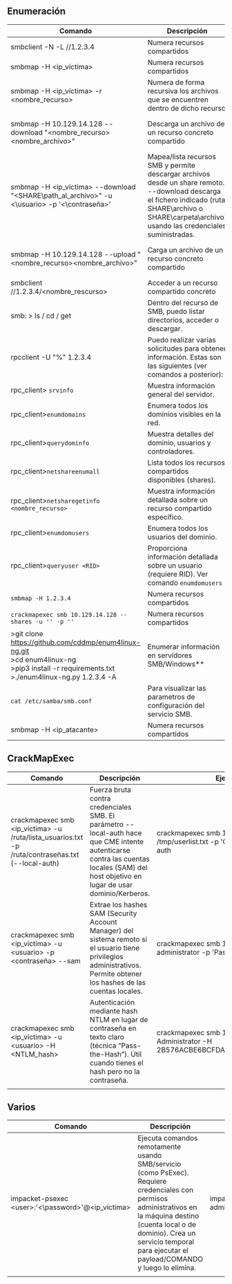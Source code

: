 
## Enumeración

| Comando                                                                                                                                           | Descripción                                                                                                                                                                                              | Ejemplo                                             |
| ------------------------------------------------------------------------------------------------------------------------------------------------- | -------------------------------------------------------------------------------------------------------------------------------------------------------------------------------------------------------- | --------------------------------------------------- |
| smbclient -N -L //1.2.3.4                                                                                                                         | Numera recursos compartidos                                                                                                                                                                              | smbclient -N -L //10.129.14.128                     |
| smbmap -H <ip_víctima>                                                                                                                            | Numera recursos compartidos                                                                                                                                                                              | smbmap -H 10.129.14.128                             |
| smbmap -H <ip_víctima> -r <nombre_recurso>                                                                                                        | Numera de forma recursiva los archivos que se encuentren dentro de dicho recurso                                                                                                                         | smbmap -H 10.129.14.128 -r notes                    |
| smbmap -H 10.129.14.128 --download "<nombre_recurso>\<nombre_archivo>"                                                                            | Descarga un archivo de un recurso concreto compartido                                                                                                                                                    | smbmap -H 10.129.14.128 --download "notes\note.txt" |
| smbmap -H <ip_víctima> --download "<SHARE\path_al_archivo>" -u <\usuario> -p '<\contraseña>'                                                      | Mapea/lista recursos SMB y permite descargar archivos desde un share remoto. --download descarga el fichero indicado (ruta SHARE\archivo o SHARE\carpeta\archivo) usando las credenciales suministradas. |                                                     |
| smbmap -H 10.129.14.128 --upload "<nombre_recurso>\<nombre_archivo>"                                                                              | Carga un archivo de un recurso concreto compartido                                                                                                                                                       | smbmap -H 10.129.14.128 --download "notes\test.txt" |
| smbclient //1.2.3.4/<nombre_rescurso>                                                                                                             | Acceder a un recurso compartido concreto                                                                                                                                                                 |                                                     |
| smb: \> ls / cd / get                                                                                                                             | Dentro del recurso de SMB, puedo listar directorios, acceder o descargar.                                                                                                                                |                                                     |
| rpcclient -U "%" 1.2.3.4                                                                                                                          | Puedo realizar varias solicitudes para obtener información. Estas son las siguientes (ver comandos a posterior):                                                                                         |                                                     |
| rpc_client> `srvinfo`                                                                                                                             | Muestra información general del servidor.                                                                                                                                                                |                                                     |
| rpc_client>`enumdomains`                                                                                                                          | Enumera todos los dominios visibles en la red.                                                                                                                                                           |                                                     |
| rpc_client>`querydominfo`                                                                                                                         | Muestra detalles del dominio, usuarios y controladores.                                                                                                                                                  |                                                     |
| rpc_client>`netshareenumall`                                                                                                                      | Lista todos los recursos compartidos disponibles (shares).                                                                                                                                               |                                                     |
| rpc_client>`netsharegetinfo <nombre_recurso>`                                                                                                     | Muestra información detallada sobre un recurso compartido específico.                                                                                                                                    |                                                     |
| rpc_client>`enumdomusers`                                                                                                                         | Enumera todos los usuarios del dominio.                                                                                                                                                                  |                                                     |
| rpc_client>`queryuser <RID>`                                                                                                                      | Proporciona información detallada sobre un usuario (requiere RID). Ver comando `enumdomusers`                                                                                                            |                                                     |
| `smbmap -H 1.2.3.4`                                                                                                                               | Numera recursos compartidos                                                                                                                                                                              |                                                     |
| `crackmapexec smb 10.129.14.128 --shares -u '' -p '' `                                                                                            | Numera recursos compartidos                                                                                                                                                                              |                                                     |
| >git clone https://github.com/cddmp/enum4linux-ng.git<br>>cd enum4linux-ng<br>>pip3 install -r requirements.txt<br>>./enum4linux-ng.py 1.2.3.4 -A | Enumerar información en servidores SMB/Windows**                                                                                                                                                         |                                                     |
| `cat /etc/samba/smb.conf`                                                                                                                         | Para visualizar las parametros de configuración del servicio SMB.                                                                                                                                        |                                                     |
| smbmap -H <ip_atacante>                                                                                                                           | Numera recursos compartidos                                                                                                                                                                              | smbmap -H 10.129.14.128                             |
## CrackMapExec

| Comando                                                                                           | Descripción                                                                                                                                                                             | Ejemplo                                                                            |
| ------------------------------------------------------------------------------------------------- | --------------------------------------------------------------------------------------------------------------------------------------------------------------------------------------- | ---------------------------------------------------------------------------------- |
| crackmapexec smb <ip_víctima> -u /ruta/lista_usuarios.txt -p /ruta/contraseñas.txt (--local-auth) | Fuerza bruta contra credenciales SMB. El parámetro --local-auth hace que CME intente autenticarse contra las cuentas locales (SAM) del host objetivo en lugar de usar dominio/Kerberos. | crackmapexec smb 10.10.110.17 -u /tmp/userlist.txt -p 'Company01!' --local-auth    |
| crackmapexec smb <ip_víctima> -u \<usuario> -p \<contraseña> --sam                                | Extrae los hashes SAM (Security Account Manager) del sistema remoto si el usuario tiene privilegios administrativos. Permite obtener los hashes de las cuentas locales.                 | crackmapexec smb 10.10.110.17 -u administrator -p 'Password123!' --sam             |
| crackmapexec smb <ip_víctima> -u \<usuario> -H \<NTLM_hash>                                       | Autenticación mediante hash NTLM en lugar de contraseña en texto claro (técnica “Pass-the-Hash”). Útil cuando tienes el hash pero no la contraseña.                                     | crackmapexec smb 10.10.110.17 -u Administrator -H 2B576ACBE6BCFDA7294D6BD18041B8FE |
|                                                                                                   |                                                                                                                                                                                         |                                                                                    |


## Varios

| Comando                                            | Descripción                                                                                                                                                                                                                                          | Ejemplo                                                   |
| -------------------------------------------------- | ---------------------------------------------------------------------------------------------------------------------------------------------------------------------------------------------------------------------------------------------------- | --------------------------------------------------------- |
| impacket-psexec \<user>:'<\password>'@<ip_víctima> | Ejecuta comandos remotamente usando SMB/servicio (como PsExec). Requiere credenciales con permisos administrativos en la máquina destino (cuenta local o de dominio). Crea un servicio temporal para ejecutar el payload/COMANDO y luego lo elimina. | impacket-psexec administrator:'Password123!'@10.10.110.17 |
|                                                    |                                                                                                                                                                                                                                                      |                                                           |



